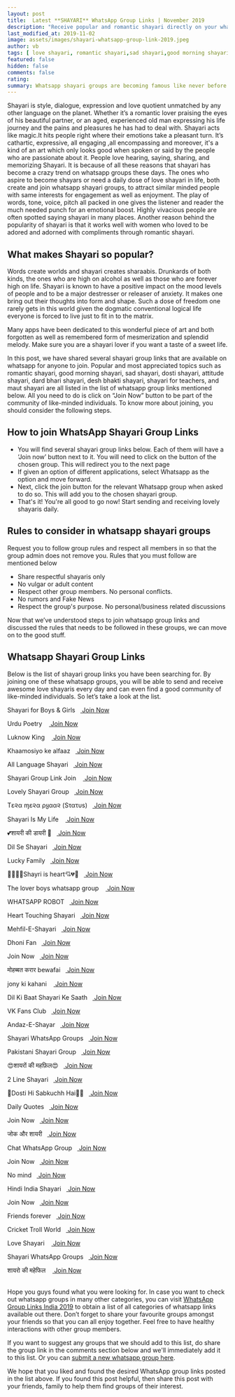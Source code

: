 ```yaml
---
layout: post
title:  Latest **SHAYARI** WhatsApp Group Links | November 2019
description: "Receive popular and romantic shayari directly on your whatsapp messages by joining any number of whatsapp group links shared here. Now you can receive shayari in hindi too."
last_modified_at: 2019-11-02
image: assets/images/shayari-whatsapp-group-link-2019.jpeg
author: vb
tags: [ love shayari, romantic shayari,sad shayari,good morning shayari, birthday shayari]
featured: false
hidden: false
comments: false
rating:
summary: Whatsapp shayari groups are becoming famous like never before. Many connect to it emotionally while most try to unleash their inner poet and give their feelings a totally new dimension of expression. Saying romantic shayari and sad shayari has been a popular part of ancient Mughal culture which was heavily present in India and it’s influence is there even today. Whether at kebab parties , or drinks and dinner get togethers at homes , shayari always happens to be shared every now and then.
---
```


Shayari is style, dialogue, expression and love quotient unmatched by any other language on the planet. Whether it’s a  romantic lover praising the eyes of his beautiful partner, or an aged, experienced old man expressing his life journey and the pains and pleasures he has had to deal with. Shayari acts like magic.It hits people right where their emotions take a pleasant turn. It’s cathartic, expressive, all engaging ,all encompassing and moreover, it's a kind of an art which only looks good when spoken or said by the people who are passionate about it. People love hearing, saying, sharing, and memorizing Shayari. It is because of all these reasons that shayari has become a crazy trend on whatsapp groups these days. The ones who aspire to become shayars or need a daily dose of love shayari in life, both create and join whatsapp shayari groups, to attract similar minded people with same interests for engagement as well as enjoyment. The play of words, tone, voice, pitch all packed in one gives the listener and reader the much needed punch for an emotional boost. Highly vivacious people are often spotted saying shayari in many places. Another reason behind the popularity of shayari is that it works well with women who loved to be adored and adorned with compliments through romantic shayari.

## What makes Shayari so popular?

Words create worlds and shayari creates sharaabis. Drunkards of both kinds, the ones who are high on alcohol as well as those who are forever high on life. Shayari is known to have a positive impact on the mood levels of people and to be a major destresser or releaser of anxiety. It makes one bring out their thoughts into form and shape. Such a dose of freedom one rarely gets in this world given the dogmatic conventional logical life everyone is forced to live just to fit in to the matrix.

Many apps have been dedicated to this wonderful piece of art and both forgotten as well as remembered form of mesmerization and splendid melody. Make sure you are a shayari lover if you want a taste of a sweet life.

In this post, we have shared several shayari group links that are available on whatsapp for anyone to join. Popular and most appreciated topics such as romantic shayari, good morning shayari, sad shayari, dosti shayari, attitude shayari, dard bhari shayari, desh bhakti shayari, shayari for teachers, and maut shayari are all listed in the list of whatsapp group links mentioned below. All you need to do is click on “Join Now” button to be part of the community of like-minded individuals. To know more about joining, you should consider the following steps.

## How to join WhatsApp Shayari Group Links

<ul>
<li> You will find several shayari group links below. Each of them will have a ‘Join now’ button next to it. You will need to click on the button of the chosen group. This will redirect you to the next page</li>
<li>If given an option of different applications, select Whatsapp as the option and move forward. </li>
<li>Next, click the join button for the relevant Whatsapp group when asked to do so. This will add you to the chosen shayari group.</li>
<li> That's it! You're all good to go now! Start sending and receiving lovely shayaris daily.</li>
</ul>

## Rules to consider in whatsapp shayari groups

Request you to follow group rules and respect all members in so that the group admin does not remove you. Rules that you must follow are mentioned below
<ul>
<li>Share respectful shayaris only</li>
<li>No vulgar or adult content</li>
<li>Respect other group members. No personal conflicts.</li>
<li>No rumors and Fake News</li>
<li> Respect the group's purpose. No personal/business related discussions</li>
</ul>

Now that we’ve understood steps to join whatsapp group links and discussed the rules that needs to be followed in these groups, we can move on to the good stuff.

##  Whatsapp Shayari Group Links

Below is the list of shayari group links you have been searching for. By joining one of these whatsapp groups, you will be able to send and receive awesome love shayaris every day and can even find a good community of like-minded individuals. So let’s take a look at the list.

<p><span>Shayari for Boys & Girls&nbsp;&nbsp;&nbsp;<a target="_blank" class="restrict-width-parent" onclick="ga('send', 'event', {eventCategory: 'WhatsApp Group Link', eventAction: 'Click', eventLabel: event.target.href, transport: 'beacon'});" href="https://chat.whatsapp.com/invite/7HNTZI3N0Lh4ZGkBy5ZK1h" rel="nofollow" rel="noreferrer" class="btn btn-success"> Join Now</a></span></p>
<p><span>Urdu Poetry &nbsp;&nbsp;&nbsp;<a target="_blank" class="restrict-width-parent" onclick="ga('send', 'event', {eventCategory: 'WhatsApp Group Link', eventAction: 'Click', eventLabel: event.target.href, transport: 'beacon'});" href="https://chat.whatsapp.com/invite/47OFDechWUb3NzjPK0Mb6O" rel="nofollow" rel="noreferrer" class="btn btn-success"> Join Now</a></span></p>
<p><span>Luknow King &nbsp;&nbsp;&nbsp;<a target="_blank" class="restrict-width-parent" onclick="ga('send', 'event', {eventCategory: 'WhatsApp Group Link', eventAction: 'Click', eventLabel: event.target.href, transport: 'beacon'});" href="https://chat.whatsapp.com/invite/5n4gH3Pbrsd9ch9JAqP0go" rel="nofollow" rel="noreferrer" class="btn btn-success"> Join Now</a></span></p>
<p><span>Khaamosiyo ke alfaaz&nbsp;&nbsp;&nbsp;<a target="_blank" class="restrict-width-parent" onclick="ga('send', 'event', {eventCategory: 'WhatsApp Group Link', eventAction: 'Click', eventLabel: event.target.href, transport: 'beacon'});" href="https://chat.whatsapp.com/invite/LZyAp0JSw6yD4eH247y2Gm" rel="nofollow" rel="noreferrer" class="btn btn-success"> Join Now</a></span></p>
<p><span>All Language Shayari&nbsp;&nbsp;&nbsp;<a target="_blank" class="restrict-width-parent" onclick="ga('send', 'event', {eventCategory: 'WhatsApp Group Link', eventAction: 'Click', eventLabel: event.target.href, transport: 'beacon'});" href="https://chat.whatsapp.com/invite/Hq9E7h8zSCML9M4JNg7crq" rel="nofollow" rel="noreferrer" class="btn btn-success"> Join Now</a></span></p>
<p><span>Shayari Group Link Join &nbsp;&nbsp;&nbsp;<a target="_blank" class="restrict-width-parent" onclick="ga('send', 'event', {eventCategory: 'WhatsApp Group Link', eventAction: 'Click', eventLabel: event.target.href, transport: 'beacon'});" href="https://chat.whatsapp.com/invite/65fDWh6i9yY939nIX4dzAw" rel="nofollow" rel="noreferrer" class="btn btn-success"> Join Now</a></span></p>
<p><span>Lovely Shayari Group&nbsp;&nbsp;&nbsp;<a target="_blank" class="restrict-width-parent" onclick="ga('send', 'event', {eventCategory: 'WhatsApp Group Link', eventAction: 'Click', eventLabel: event.target.href, transport: 'beacon'});" href="https://chat.whatsapp.com/invite/8AW4k3GCdXSEEYf3N8fbJ8" rel="nofollow" rel="noreferrer" class="btn btn-success"> Join Now</a></span></p>
<p><span>Tε૨α ɱε૨α ρყαα૨ (Sτατυѕ)&nbsp;&nbsp;&nbsp;<a target="_blank" class="restrict-width-parent" onclick="ga('send', 'event', {eventCategory: 'WhatsApp Group Link', eventAction: 'Click', eventLabel: event.target.href, transport: 'beacon'});" href="https://chat.whatsapp.com/invite/CjXBAVrDjSB51xzjEVDoj9" rel="nofollow" rel="noreferrer" class="btn btn-success"> Join Now</a></span></p>
<p><span>Shayari Is My Life &nbsp;&nbsp;&nbsp;<a target="_blank" class="restrict-width-parent" onclick="ga('send', 'event', {eventCategory: 'WhatsApp Group Link', eventAction: 'Click', eventLabel: event.target.href, transport: 'beacon'});" href="https://chat.whatsapp.com/invite/EvLsmbOx2hdE9VqxYZ46Qk" rel="nofollow" rel="noreferrer" class="btn btn-success"> Join Now</a></span></p>
<p><span>💕शायरी की डायरी 💞&nbsp;&nbsp;&nbsp;<a target="_blank" class="restrict-width-parent" onclick="ga('send', 'event', {eventCategory: 'WhatsApp Group Link', eventAction: 'Click', eventLabel: event.target.href, transport: 'beacon'});" href="https://chat.whatsapp.com/invite/7hrOr6g3IoILGUJ1E8FFdx" rel="nofollow" rel="noreferrer" class="btn btn-success"> Join Now</a></span></p>
<p><span>Dil Se Shayari&nbsp;&nbsp;&nbsp;<a target="_blank" class="restrict-width-parent" onclick="ga('send', 'event', {eventCategory: 'WhatsApp Group Link', eventAction: 'Click', eventLabel: event.target.href, transport: 'beacon'});" href="https://chat.whatsapp.com/invite/Ll8JlRLcaEcG3p7XDsnhzv" rel="nofollow" rel="noreferrer" class="btn btn-success"> Join Now</a></span></p>
<p><span>Lucky Family&nbsp;&nbsp;&nbsp;<a target="_blank" class="restrict-width-parent" onclick="ga('send', 'event', {eventCategory: 'WhatsApp Group Link', eventAction: 'Click', eventLabel: event.target.href, transport: 'beacon'});" href="https://chat.whatsapp.com/invite/6SvLub2Txeg5SAWENVhYv7" rel="nofollow" rel="noreferrer" class="btn btn-success"> Join Now</a></span></p>
<p><span>💓💘💞💔Shayri is heart💘💔💖&nbsp;&nbsp;&nbsp;<a target="_blank" class="restrict-width-parent" onclick="ga('send', 'event', {eventCategory: 'WhatsApp Group Link', eventAction: 'Click', eventLabel: event.target.href, transport: 'beacon'});" href="https://chat.whatsapp.com/invite/EkVP5ufqcOY9nTMN7HlsCg" rel="nofollow" rel="noreferrer" class="btn btn-success"> Join Now</a></span></p>
<p><span>The lover boys whatsapp group &nbsp;&nbsp;&nbsp;<a target="_blank" class="restrict-width-parent" onclick="ga('send', 'event', {eventCategory: 'WhatsApp Group Link', eventAction: 'Click', eventLabel: event.target.href, transport: 'beacon'});" href="https://chat.whatsapp.com/invite/7X6IWGnNNgp1hlYlHBuw1h" rel="nofollow" rel="noreferrer" class="btn btn-success"> Join Now</a></span></p>
<p><span>WHATSAPP ROBOT&nbsp;&nbsp;&nbsp;<a target="_blank" class="restrict-width-parent" onclick="ga('send', 'event', {eventCategory: 'WhatsApp Group Link', eventAction: 'Click', eventLabel: event.target.href, transport: 'beacon'});" href="https://chat.whatsapp.com/invite/H2nbB53vSY4LNnT7NsDyue" rel="nofollow" rel="noreferrer" class="btn btn-success"> Join Now</a></span></p>
<p><span>Heart Touching Shayari&nbsp;&nbsp;&nbsp;<a target="_blank" class="restrict-width-parent" onclick="ga('send', 'event', {eventCategory: 'WhatsApp Group Link', eventAction: 'Click', eventLabel: event.target.href, transport: 'beacon'});" href="https://chat.whatsapp.com/invite/BTHykRGIc0M0GOqsMX1lMP" rel="nofollow" rel="noreferrer" class="btn btn-success"> Join Now</a></span></p>
<p><span>Mehfil-E-Shayari&nbsp;&nbsp;&nbsp;<a target="_blank" class="restrict-width-parent" onclick="ga('send', 'event', {eventCategory: 'WhatsApp Group Link', eventAction: 'Click', eventLabel: event.target.href, transport: 'beacon'});" href="https://chat.whatsapp.com/invite/G4LW0CldrNy6CWqCdCY7D1" rel="nofollow" rel="noreferrer" class="btn btn-success"> Join Now</a></span></p>
<p><span>Dhoni Fan&nbsp;&nbsp;&nbsp;<a target="_blank" class="restrict-width-parent" onclick="ga('send', 'event', {eventCategory: 'WhatsApp Group Link', eventAction: 'Click', eventLabel: event.target.href, transport: 'beacon'});" href="https://chat.whatsapp.com/invite/DkuenceFAB58p71aWowMDa" rel="nofollow" rel="noreferrer" class="btn btn-success"> Join Now</a></span></p>
<p><span>Join Now&nbsp;&nbsp;&nbsp;<a target="_blank" class="restrict-width-parent" onclick="ga('send', 'event', {eventCategory: 'WhatsApp Group Link', eventAction: 'Click', eventLabel: event.target.href, transport: 'beacon'});" href="https://chat.whatsapp.com/invite/7nuPB3LoMF4KyGT7YRQnR2" rel="nofollow" rel="noreferrer" class="btn btn-success"> Join Now</a></span></p>
<p><span>मोहब्बत करार bewafai&nbsp;&nbsp;&nbsp;<a target="_blank" class="restrict-width-parent" onclick="ga('send', 'event', {eventCategory: 'WhatsApp Group Link', eventAction: 'Click', eventLabel: event.target.href, transport: 'beacon'});" href="https://chat.whatsapp.com/invite/9Ygl8hRHgcT4S2nK7O9IGa" rel="nofollow" rel="noreferrer" class="btn btn-success"> Join Now</a></span></p>
<p><span>jony ki kahani &nbsp;&nbsp;&nbsp;<a target="_blank" class="restrict-width-parent" onclick="ga('send', 'event', {eventCategory: 'WhatsApp Group Link', eventAction: 'Click', eventLabel: event.target.href, transport: 'beacon'});" href="https://chat.whatsapp.com/invite/Ceb8hRFTlmqBwyFg9zwDFc" rel="nofollow" rel="noreferrer" class="btn btn-success"> Join Now</a></span></p>
<p><span>Dil Ki Baat Shayari Ke Saath&nbsp;&nbsp;&nbsp;<a target="_blank" class="restrict-width-parent" onclick="ga('send', 'event', {eventCategory: 'WhatsApp Group Link', eventAction: 'Click', eventLabel: event.target.href, transport: 'beacon'});" href="https://chat.whatsapp.com/invite/LsGrN098Pc7IjQGxYrnaVS" rel="nofollow" rel="noreferrer" class="btn btn-success"> Join Now</a></span></p>
<p><span>VK Fans Club&nbsp;&nbsp;&nbsp;<a target="_blank" class="restrict-width-parent" onclick="ga('send', 'event', {eventCategory: 'WhatsApp Group Link', eventAction: 'Click', eventLabel: event.target.href, transport: 'beacon'});" href="https://chat.whatsapp.com/invite/8NGosBGFk2uCICypkGFujc" rel="nofollow" rel="noreferrer" class="btn btn-success"> Join Now</a></span></p>
<p><span>Andaz-E-Shayar&nbsp;&nbsp;&nbsp;<a target="_blank" class="restrict-width-parent" onclick="ga('send', 'event', {eventCategory: 'WhatsApp Group Link', eventAction: 'Click', eventLabel: event.target.href, transport: 'beacon'});" href="https://chat.whatsapp.com/invite/5YvZfDDRvKs0pMeRPyDKHE" rel="nofollow" rel="noreferrer" class="btn btn-success"> Join Now</a></span></p>
<p><span>Shayari WhatsApp Groups&nbsp;&nbsp;&nbsp;<a target="_blank" class="restrict-width-parent" onclick="ga('send', 'event', {eventCategory: 'WhatsApp Group Link', eventAction: 'Click', eventLabel: event.target.href, transport: 'beacon'});" href="https://chat.whatsapp.com/invite/KXIvtzxMgMZL7RRxCg29p1" rel="nofollow" rel="noreferrer" class="btn btn-success"> Join Now</a></span></p>
<p><span>Pakistani Shayari Group&nbsp;&nbsp;&nbsp;<a target="_blank" class="restrict-width-parent" onclick="ga('send', 'event', {eventCategory: 'WhatsApp Group Link', eventAction: 'Click', eventLabel: event.target.href, transport: 'beacon'});" href="https://chat.whatsapp.com/invite/B37MTt9T0SeD5Oy10ePQYn" rel="nofollow" rel="noreferrer" class="btn btn-success"> Join Now</a></span></p>
<p><span>😍शायरों की महफ़िल😍&nbsp;&nbsp;&nbsp;<a target="_blank" class="restrict-width-parent" onclick="ga('send', 'event', {eventCategory: 'WhatsApp Group Link', eventAction: 'Click', eventLabel: event.target.href, transport: 'beacon'});" href="https://chat.whatsapp.com/invite/4J9wrdqKBiT74Lr9TZZDuZ" rel="nofollow" rel="noreferrer" class="btn btn-success"> Join Now</a></span></p>
<p><span>2 Line Shayari&nbsp;&nbsp;&nbsp;<a target="_blank" class="restrict-width-parent" onclick="ga('send', 'event', {eventCategory: 'WhatsApp Group Link', eventAction: 'Click', eventLabel: event.target.href, transport: 'beacon'});" href="https://chat.whatsapp.com/invite/EWiQdoeGDFnL2uKMm9OCSL" rel="nofollow" rel="noreferrer" class="btn btn-success"> Join Now</a></span></p>
<p><span>🌹Dosti Hi Sabkuchh Hai🌹✅&nbsp;&nbsp;&nbsp;<a target="_blank" class="restrict-width-parent" onclick="ga('send', 'event', {eventCategory: 'WhatsApp Group Link', eventAction: 'Click', eventLabel: event.target.href, transport: 'beacon'});" href="https://chat.whatsapp.com/invite/B1H0c63GRK39c6K0bXTd86" rel="nofollow" rel="noreferrer" class="btn btn-success"> Join Now</a></span></p>
<p><span>Daily Quotes&nbsp;&nbsp;&nbsp;<a target="_blank" class="restrict-width-parent" onclick="ga('send', 'event', {eventCategory: 'WhatsApp Group Link', eventAction: 'Click', eventLabel: event.target.href, transport: 'beacon'});" href="https://chat.whatsapp.com/invite/12WB0EAYsLULRqUw40ljMc" rel="nofollow" rel="noreferrer" class="btn btn-success"> Join Now</a></span></p>
<p><span>Join Now&nbsp;&nbsp;&nbsp;<a target="_blank" class="restrict-width-parent" onclick="ga('send', 'event', {eventCategory: 'WhatsApp Group Link', eventAction: 'Click', eventLabel: event.target.href, transport: 'beacon'});" href="https://chat.whatsapp.com/invite/5bmDdyWvTs9DZ7aGIS8T2E" rel="nofollow" rel="noreferrer" class="btn btn-success"> Join Now</a></span></p>
<p><span>जोक और शायरी&nbsp;&nbsp;&nbsp;<a target="_blank" class="restrict-width-parent" onclick="ga('send', 'event', {eventCategory: 'WhatsApp Group Link', eventAction: 'Click', eventLabel: event.target.href, transport: 'beacon'});" href="https://chat.whatsapp.com/invite/2UFID6SQXcX6vT0CJtRlIR" rel="nofollow" rel="noreferrer" class="btn btn-success"> Join Now</a></span></p>
<p><span>Chat WhatsApp Group&nbsp;&nbsp;&nbsp;<a target="_blank" class="restrict-width-parent" onclick="ga('send', 'event', {eventCategory: 'WhatsApp Group Link', eventAction: 'Click', eventLabel: event.target.href, transport: 'beacon'});" href="https://chat.whatsapp.com/invite/4FHwvnoCzFr6zRgrpx05S1" rel="nofollow" rel="noreferrer" class="btn btn-success"> Join Now</a></span></p>
<p><span>Join Now&nbsp;&nbsp;&nbsp;<a target="_blank" class="restrict-width-parent" onclick="ga('send', 'event', {eventCategory: 'WhatsApp Group Link', eventAction: 'Click', eventLabel: event.target.href, transport: 'beacon'});" href="https://chat.whatsapp.com/invite/DFphOCzy08SL6Ay8JwvTzi" rel="nofollow" rel="noreferrer" class="btn btn-success"> Join Now</a></span></p>
<p><span>No mind&nbsp;&nbsp;&nbsp;<a target="_blank" class="restrict-width-parent" onclick="ga('send', 'event', {eventCategory: 'WhatsApp Group Link', eventAction: 'Click', eventLabel: event.target.href, transport: 'beacon'});" href="https://chat.whatsapp.com/invite/7H8mFedWAmt58nuRjrTn1N" rel="nofollow" rel="noreferrer" class="btn btn-success"> Join Now</a></span></p>
<p><span>Hindi India Shayari&nbsp;&nbsp;&nbsp;<a target="_blank" class="restrict-width-parent" onclick="ga('send', 'event', {eventCategory: 'WhatsApp Group Link', eventAction: 'Click', eventLabel: event.target.href, transport: 'beacon'});" href="https://chat.whatsapp.com/invite/5Zn8Ez23mtVD6RBUcCrbs2" rel="nofollow" rel="noreferrer" class="btn btn-success"> Join Now</a></span></p>
<p><span>Join Now&nbsp;&nbsp;&nbsp;<a target="_blank" class="restrict-width-parent" onclick="ga('send', 'event', {eventCategory: 'WhatsApp Group Link', eventAction: 'Click', eventLabel: event.target.href, transport: 'beacon'});" href="https://chat.whatsapp.com/invite/I2Km1J0zpHvDLfzSiNhMrm" rel="nofollow" rel="noreferrer" class="btn btn-success"> Join Now</a></span></p>
<p><span>Friends forever&nbsp;&nbsp;&nbsp;<a target="_blank" class="restrict-width-parent" onclick="ga('send', 'event', {eventCategory: 'WhatsApp Group Link', eventAction: 'Click', eventLabel: event.target.href, transport: 'beacon'});" href="https://chat.whatsapp.com/invite/4kwLAuMsRSRBzbMZn7zMCi" rel="nofollow" rel="noreferrer" class="btn btn-success"> Join Now</a></span></p>
<p><span>Cricket Troll World&nbsp;&nbsp;&nbsp;<a target="_blank" class="restrict-width-parent" onclick="ga('send', 'event', {eventCategory: 'WhatsApp Group Link', eventAction: 'Click', eventLabel: event.target.href, transport: 'beacon'});" href="https://chat.whatsapp.com/invite/9SIMfw3P6BcGD9yudsDpXw" rel="nofollow" rel="noreferrer" class="btn btn-success"> Join Now</a></span></p>
<p><span>Love Shayari &nbsp;&nbsp;&nbsp;<a target="_blank" class="restrict-width-parent" onclick="ga('send', 'event', {eventCategory: 'WhatsApp Group Link', eventAction: 'Click', eventLabel: event.target.href, transport: 'beacon'});" href="https://www.blogger.com/Follow%20this%20link%20to%20join%20my%20WhatsApp%20group:%20https://chat.whatsapp.com/invite/HbKhwzN4QQC6pZ8HvL6aEU" rel="nofollow" rel="noreferrer" class="btn btn-success"> Join Now</a></span></p>
<p><span>Shayari WhatsApp Groups&nbsp;&nbsp;&nbsp;<a target="_blank" class="restrict-width-parent" onclick="ga('send', 'event', {eventCategory: 'WhatsApp Group Link', eventAction: 'Click', eventLabel: event.target.href, transport: 'beacon'});" href="https://chat.whatsapp.com/invite/C3Usvf5TXavLEK47CqvE3k" rel="nofollow" rel="noreferrer" class="btn btn-success"> Join Now</a></span></p>
<p><span>शायरो की महेफिल &nbsp;&nbsp;&nbsp;<a target="_blank" class="restrict-width-parent" onclick="ga('send', 'event', {eventCategory: 'WhatsApp Group Link', eventAction: 'Click', eventLabel: event.target.href, transport: 'beacon'});" href="https://chat.whatsapp.com/invite/HifbzlnmFzZIRMU0UMMdu0" rel="nofollow" rel="noreferrer" class="btn btn-success"> Join Now</a></span></p>

<br/>
Hope you guys found what you were looking for. In case you want to check out whatsapp groups in many other categories, you can visit <a href="{{site.baseurl}}/whatsapp-group-links">WhatsApp Group Links India 2019</a>  to obtain a list of all categories of whatsapp links available out there. Don’t forget to share your favourite groups amongst your friends so that you can all enjoy together. Feel free to have healthy interactions with other group members.

If you want to suggest any groups that we should add to this list, do share the group link in the comments section below and we'll immediately add it to this list. Or you can <a href="{{ site.baseurl}}/submit-whatsapp-group">submit a new whatsapp group here</a>.

We hope that you liked and found the desired WhatsApp group links posted in the list above. If you found this post helpful, then share this post with your friends, family to help them find groups of their interest.

<br />
<br />
